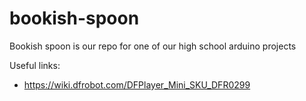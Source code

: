 # bookish-spoon
Bookish spoon is our repo for one of our high school arduino projects


Useful links:
- https://wiki.dfrobot.com/DFPlayer_Mini_SKU_DFR0299